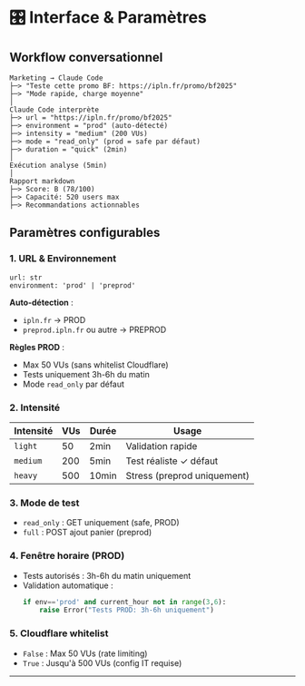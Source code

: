 # 🎛️ Interface & Paramètres

## Workflow conversationnel

```
Marketing → Claude Code
├─> "Teste cette promo BF: https://ipln.fr/promo/bf2025"
├─> "Mode rapide, charge moyenne"
│
Claude Code interprète
├─> url = "https://ipln.fr/promo/bf2025"
├─> environment = "prod" (auto-détecté)
├─> intensity = "medium" (200 VUs)
├─> mode = "read_only" (prod = safe par défaut)
├─> duration = "quick" (2min)
│
Exécution analyse (5min)
│
Rapport markdown
├─> Score: B (78/100)
├─> Capacité: 520 users max
├─> Recommandations actionnables
```

## Paramètres configurables

### 1. URL & Environnement
```
url: str
environment: 'prod' | 'preprod'
```

**Auto-détection** :
- `ipln.fr` → PROD
- `preprod.ipln.fr` ou autre → PREPROD

**Règles PROD** :
- Max 50 VUs (sans whitelist Cloudflare)
- Tests uniquement 3h-6h du matin
- Mode `read_only` par défaut

### 2. Intensité

| Intensité | VUs | Durée | Usage |
|-----------|-----|-------|-------|
| `light` | 50 | 2min | Validation rapide |
| `medium` | 200 | 5min | Test réaliste ✓ défaut |
| `heavy` | 500 | 10min | Stress (preprod uniquement) |

### 3. Mode de test
- `read_only` : GET uniquement (safe, PROD)
- `full` : POST ajout panier (preprod)

### 4. Fenêtre horaire (PROD)
- Tests autorisés : 3h-6h du matin uniquement
- Validation automatique :
  ```python
  if env=='prod' and current_hour not in range(3,6):
      raise Error("Tests PROD: 3h-6h uniquement")
  ```

### 5. Cloudflare whitelist
- `False` : Max 50 VUs (rate limiting)
- `True` : Jusqu'à 500 VUs (config IT requise)

---
